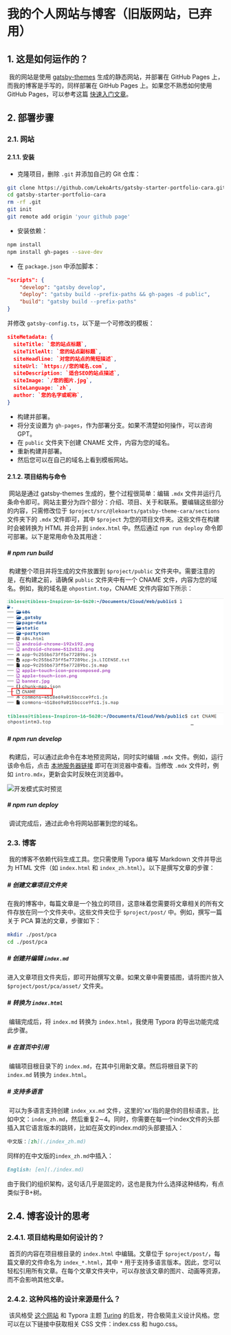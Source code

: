 # 我的个人网站与博客（旧版网站，已弃用）

## 1. 这是如何运作的？

​	我的网站是使用 [gatsby-themes](https://github.com/LekoArts/gatsby-themes) 生成的静态网站，并部署在 GitHub Pages 上，而我的博客是手写的，同样部署在 GitHub Pages 上。如果您不熟悉如何使用 GitHub Pages，可以参考这篇 [快速入门文章](https://docs.github.com/en/pages/quickstart)。


## 2. 部署步骤

### 2.1. 网站

#### 2.1.1. 安装

- 克隆项目，删除 `.git` 并添加自己的 Git 仓库： 

```bash
git clone https://github.com/LekoArts/gatsby-starter-portfolio-cara.git
cd gatsby-starter-portfolio-cara
rm -rf .git
git init 
git remote add origin 'your github page'
```

- 安装依赖：

```bash
npm install
npm install gh-pages --save-dev
```

- 在 `package.json` 中添加脚本：

```json
"scripts": {
    "develop": "gatsby develop",
    "deploy": "gatsby build --prefix-paths && gh-pages -d public",
    "build": "gatsby build --prefix-paths"
}
```

并修改 `gatsby-config.ts`，以下是一个可修改的模板：

```json
siteMetadata: {
  siteTitle: `您的站点标题`,
  siteTitleAlt: `您的站点副标题`,
  siteHeadline: `对您的站点的简短描述`,
  siteUrl: `https://您的域名.com`,
  siteDescription: `适合SEO的站点描述`,
  siteImage: `/您的图片.jpg`, 
  siteLanguage: `zh`, 
  author: `您的名字或昵称`,
}
```

- 构建并部署。
- 将分支设置为 `gh-pages`，作为部署分支。如果不清楚如何操作，可以咨询 GPT。
- 在 `public` 文件夹下创建 CNAME 文件，内容为您的域名。
- 重新构建并部署。
- 然后您可以在自己的域名上看到模板网站。

#### 2.1.2. 项目结构与命令

​	网站是通过 gatsby-themes 生成的，整个过程很简单：编辑 `.mdx` 文件并运行几条命令即可。网站主要分为四个部分：介绍、项目、关于和联系。要编辑这些部分的内容，只需修改位于 `$project/src/@lekoarts/gatsby-theme-cara/sections` 文件夹下的 `.mdx` 文件即可，其中 `$project` 为您的项目文件夹。这些文件在构建时会被转换为 HTML 并合并到 `index.html` 中。然后通过 `npm run deploy` 命令即可部署。以下是常用命令及其用途：

##### # npm run build

​	构建整个项目并将生成的文件放置到 `$project/public` 文件夹中。需要注意的是，在构建之前，请确保 `public` 文件夹中有一个 CNAME 文件，内容为您的域名。例如，我的域名是 `ohpostint.top`，CNAME 文件内容如下所示：

![CNAME 文件内容](./assets/1.png)

![CNAME 内容示例](./assets/2.png)

##### # npm run develop

​	构建后，可以通过此命令在本地预览网站，同时实时编辑 `.mdx` 文件。例如，运行该命令后，点击 [本地服务器链接](http://localhost:8000/) 即可在浏览器中查看。当修改 `.mdx` 文件时，例如 `intro.mdx`，更新会实时反映在浏览器中。

![开发模式实时预览](./assets/develop.gif)

##### # npm run deploy

​	调试完成后，通过此命令将网站部署到您的域名。



### 2.3. 博客

​	我的博客不依赖代码生成工具。您只需使用 Typora 编写 Markdown 文件并导出为 HTML 文件（如 `index.html` 和 `index_zh.html`）。以下是撰写文章的步骤：

##### # 创建文章项目文件夹

​	在我的博客中，每篇文章是一个独立的项目，这意味着您需要将文章相关的所有文件存放在同一个文件夹中。这些文件夹位于 `$project/post/` 中。例如，撰写一篇关于 PCA 算法的文章，步骤如下：

```bash
mkdir ./post/pca
cd ./post/pca
```

##### # 创建并编辑 `index.md`

​	进入文章项目文件夹后，即可开始撰写文章。如果文章中需要插图，请将图片放入 `$project/post/pca/asset/` 文件夹。

##### # 转换为 `index.html`

​	编辑完成后，将 `index.md` 转换为 `index.html`，我使用 Typora 的导出功能完成此步骤。

##### # 在首页中引用

​	编辑项目根目录下的 `index.md`，在其中引用新文章。然后将根目录下的 `index.md` 转换为 `index.html`。

##### # 支持多语言

​	可以为多语言支持创建 `index_xx.md` 文件，这里的'xx'指的是你的目标语言。比如中文：`index_zh.md`，然后重复2$\sim$4。同时，你需要在每一个index文件的头部插入其它语言版本的跳转，比如在英文的index.md的头部要插入：

```markdown
中文版：[zh](./index_zh.md)
```

同样的在中文版的`index_zh.md`中插入：

```markdown
English: [en](./index.md)
```

由于我们的组织架构，这句话几乎是固定的，这也是我为什么选择这种结构，有点类似于B+树。



## 2.4. 博客设计的思考

### 2.4.1. 项目结构是如何设计的？

​	首页的内容在项目根目录的 `index.html` 中编辑。文章位于 `$project/post/`，每篇文章的文件命名为 `index_*.html`，其中 `*` 用于支持多语言版本。因此，您可以轻松引用所有文章。在每个文章文件夹中，可以存放该文章的图片、动画等资源，而不会影响其他文章。

### 2.4.2. 这种风格的设计来源是什么？

​	该风格受 [这个网站](https://sites.math.washington.edu//~morrow/mcm/mcm.html) 和 Typora 主题 [Turing](https://theme.typora.io/theme/Turing/) 的启发，符合极简主义设计风格。您可以在以下链接中获取相关 CSS 文件：index.css 和 hugo.css。

